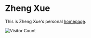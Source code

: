 
# Zheng Xue

This is Zheng Xue's personal [homepage](https://xuezhenggdut.github.io//).

![Visitor Count](https://profile-counter.glitch.me/Xuezhenggdut/count.svg)


